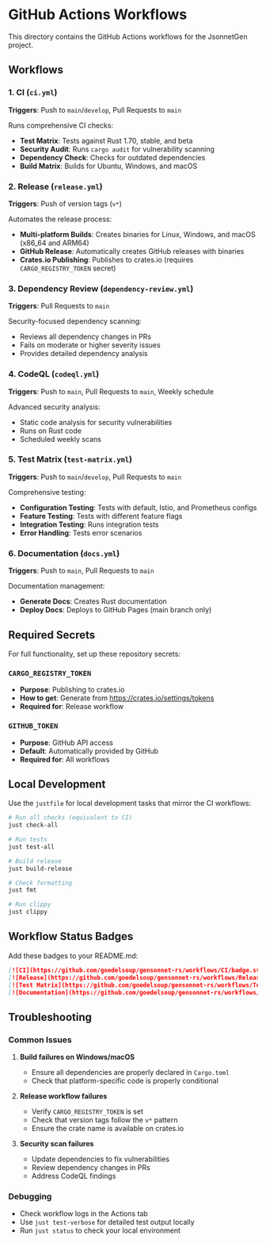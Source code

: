 # GitHub Actions Workflows

This directory contains the GitHub Actions workflows for the JsonnetGen project.

## Workflows

### 1. CI (`ci.yml`)
**Triggers**: Push to `main`/`develop`, Pull Requests to `main`

Runs comprehensive CI checks:
- **Test Matrix**: Tests against Rust 1.70, stable, and beta
- **Security Audit**: Runs `cargo audit` for vulnerability scanning
- **Dependency Check**: Checks for outdated dependencies
- **Build Matrix**: Builds for Ubuntu, Windows, and macOS

### 2. Release (`release.yml`)
**Triggers**: Push of version tags (`v*`)

Automates the release process:
- **Multi-platform Builds**: Creates binaries for Linux, Windows, and macOS (x86_64 and ARM64)
- **GitHub Release**: Automatically creates GitHub releases with binaries
- **Crates.io Publishing**: Publishes to crates.io (requires `CARGO_REGISTRY_TOKEN` secret)

### 3. Dependency Review (`dependency-review.yml`)
**Triggers**: Pull Requests to `main`

Security-focused dependency scanning:
- Reviews all dependency changes in PRs
- Fails on moderate or higher severity issues
- Provides detailed dependency analysis

### 4. CodeQL (`codeql.yml`)
**Triggers**: Push to `main`, Pull Requests to `main`, Weekly schedule

Advanced security analysis:
- Static code analysis for security vulnerabilities
- Runs on Rust code
- Scheduled weekly scans

### 5. Test Matrix (`test-matrix.yml`)
**Triggers**: Push to `main`/`develop`, Pull Requests to `main`

Comprehensive testing:
- **Configuration Testing**: Tests with default, Istio, and Prometheus configs
- **Feature Testing**: Tests with different feature flags
- **Integration Testing**: Runs integration tests
- **Error Handling**: Tests error scenarios

### 6. Documentation (`docs.yml`)
**Triggers**: Push to `main`, Pull Requests to `main`

Documentation management:
- **Generate Docs**: Creates Rust documentation
- **Deploy Docs**: Deploys to GitHub Pages (main branch only)

## Required Secrets

For full functionality, set up these repository secrets:

### `CARGO_REGISTRY_TOKEN`
- **Purpose**: Publishing to crates.io
- **How to get**: Generate from https://crates.io/settings/tokens
- **Required for**: Release workflow

### `GITHUB_TOKEN`
- **Purpose**: GitHub API access
- **Default**: Automatically provided by GitHub
- **Required for**: All workflows

## Local Development

Use the `justfile` for local development tasks that mirror the CI workflows:

```bash
# Run all checks (equivalent to CI)
just check-all

# Run tests
just test-all

# Build release
just build-release

# Check formatting
just fmt

# Run clippy
just clippy
```

## Workflow Status Badges

Add these badges to your README.md:

```markdown
[![CI](https://github.com/goedelsoup/gensonnet-rs/workflows/CI/badge.svg)](https://github.com/goedelsoup/gensonnet-rs/actions?query=workflow%3ACI)
[![Release](https://github.com/goedelsoup/gensonnet-rs/workflows/Release/badge.svg)](https://github.com/goedelsoup/gensonnet-rs/actions?query=workflow%3ARelease)
[![Test Matrix](https://github.com/goedelsoup/gensonnet-rs/workflows/Test%20Matrix/badge.svg)](https://github.com/goedelsoup/gensonnet-rs/actions?query=workflow%3A%22Test+Matrix%22)
[![Documentation](https://github.com/goedelsoup/gensonnet-rs/workflows/Documentation/badge.svg)](https://github.com/goedelsoup/gensonnet-rs/actions?query=workflow%3ADocumentation)
```

## Troubleshooting

### Common Issues

1. **Build failures on Windows/macOS**
   - Ensure all dependencies are properly declared in `Cargo.toml`
   - Check that platform-specific code is properly conditional

2. **Release workflow failures**
   - Verify `CARGO_REGISTRY_TOKEN` is set
   - Check that version tags follow the `v*` pattern
   - Ensure the crate name is available on crates.io

3. **Security scan failures**
   - Update dependencies to fix vulnerabilities
   - Review dependency changes in PRs
   - Address CodeQL findings

### Debugging

- Check workflow logs in the Actions tab
- Use `just test-verbose` for detailed test output locally
- Run `just status` to check your local environment
